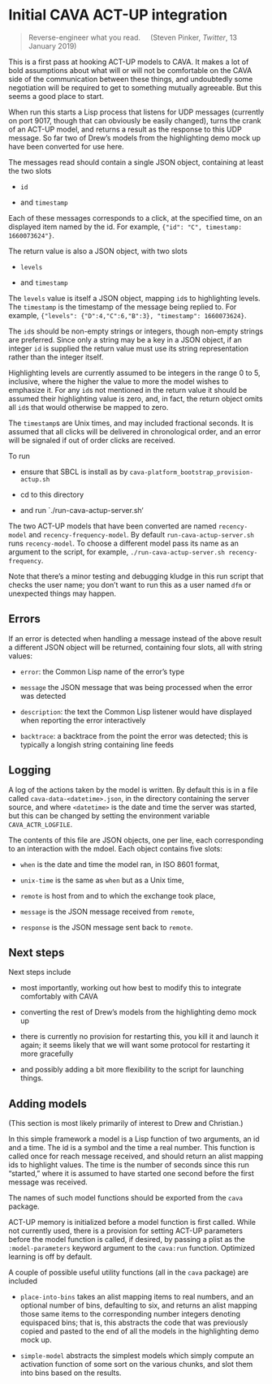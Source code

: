 # Initial CAVA ACT-UP integration

> Reverse-engineer what you read.     (Steven Pinker, *Twitter*, 13 January 2019)

This is a first pass at hooking ACT-UP models to CAVA. It makes a lot of bold assumptions about
what will or will not be comfortable on the CAVA side of the communication between these
things, and undoubtedly some negotiation will be required to get to something mutually
agreeable. But this seems a good place to start.

When run this starts a Lisp process that listens for UDP messages (currently on port 9017, though
that can obviously be easily changed), turns the crank of an ACT-UP model, and returns a result as
the response to this UDP message. So far two of Drew’s models from the highlighting demo mock up have
been converted for use here.

The messages read should contain a single JSON object, containing at least the two slots

* `id`

* and `timestamp`

Each of these messages corresponds to a click, at the specified time, on an displayed item
named by the id. For example, `{"id": "C", timestamp: 1660073624"}`.

The return value is also a JSON object, with two slots

* `levels`

* and `timestamp`

The `levels` value is itself a JSON object, mapping `id`s to highlighting levels.
The `timestamp` is the timestamp of the message being replied to.
For example, `{"levels": {"D":4,"C":6,"B":3}, "timestamp": 1660073624}`.

The `id`s should be non-empty strings or integers, though non-empty strings are preferred. Since
only a string may be a key in a JSON object, if an integer `id` is supplied the return value
must use its string representation rather than the integer itself.

Highlighting levels are currently assumed to be integers in the range 0 to 5, inclusive, where
the higher the value to more the model wishes to emphasize it. For any `id`s not mentioned in the
return value it should be assumed their highlighting value is zero, and, in fact, the return
object omits all `id`s that would otherwise be mapped to zero.

The `timestamp`s are Unix times, and may included fractional seconds. It is assumed
that all clicks will be delivered in chronological order, and an error will be signaled
if out of order clicks are received.

To run

* ensure that SBCL is install as by `cava-platform_bootstrap_provision-actup.sh`

* cd to this directory

* and run `./run-cava-actup-server.sh‘

The two ACT-UP models that have been converted are named `recency-model` and `recency-frequency-model`.
By default `run-cava-actup-server.sh` runs `recency-model`. To choose a different
model pass its name as an argument to the script, for example, `./run-cava-actup-server.sh recency-frequency`.

Note that there’s a minor testing and debugging kludge in this run script that checks the user name;
you don’t want to run this as a user named `dfm` or unexpected things may happen.



## Errors ##

If an error is detected when handling a message instead of the above result a different
JSON object will be returned, containing four slots, all with string values:

* `error`: the Common Lisp name of the error’s type

* `message` the JSON message that was being processed when the error was detected

* `description`: the text the Common Lisp listener would have displayed when reporting the error interactively

* `backtrace`: a backtrace from the point the error was detected; this is typically a longish string containing line feeds



## Logging ##

A log of the actions taken by the model is written. By default this is in a file
called `cava-data-<datetime>.json`, in the directory containing the server source, and where `<datetime>`
is the date and time the server was started, but this can be changed by setting the
environment variable `CAVA_ACTR_LOGFILE`.

The contents of this file are JSON objects, one per line, each corresponding to an
interaction with the mdoel. Each object contains five slots:

* `when` is the date and time the model ran, in ISO 8601 format,

* `unix-time` is the same as `when` but as a Unix time,

* `remote` is host from and to which the exchange took place,

* `message` is the JSON message received from `remote`,

* `response` is the JSON message sent back to `remote`.



## Next steps ##

Next steps include

* most importantly, working out how best to modify this to integrate comfortably with CAVA

* converting the rest of Drew’s models from the highlighting demo mock up

* there is currently no provision for restarting this, you kill it and launch it again; it
  seems likely that we will want some protocol for restarting it more gracefully

* and possibly adding a bit more flexibility to the script for launching things.



## Adding models ##

(This section is most likely primarily of interest to Drew and Christian.)

In this simple framework a model is a Lisp function of two arguments, an id and a time.
The id is a symbol and the time a real number. This function is called once for reach
message received, and should return an alist mapping ids to highlight values.
The time is the number of seconds since
this run “started,” where it is assumed to have started one second before the first
message was received.

The names of such model functions should be exported from the `cava` package.

ACT-UP memory is initialized before a model function is first called.
While not currently used, there is a provision for setting ACT-UP parameters before
the model function is called, if desired, by passing a plist as the `:model-parameters`
keyword argument to the `cava:run` function. Optimized learning is off by default.

A couple of possible useful utility functions (all in the `cava` package) are included

* `place-into-bins` takes an alist mapping items to real numbers, and an optional number of bins, defaulting to six,
   and returns an alist mapping those same items to the corresponding number integers denoting equispaced bins;
   that is, this abstracts the code that was previously copied and pasted to the end of all the models in the
   highlighting demo mock up.

* `simple-model` abstracts the simplest models which simply compute an activation function of some sort
  on the various chunks, and slot them into bins based on the results.
